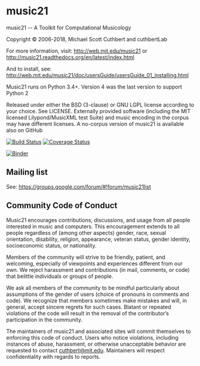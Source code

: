 # music21 #

music21 -- A Toolkit for Computational Musicology

Copyright © 2006-2018, Michael Scott Cuthbert and cuthbertLab

For more information, visit:
http://web.mit.edu/music21 or http://music21.readthedocs.org/en/latest/index.html

And to install, see:
http://web.mit.edu/music21/doc/usersGuide/usersGuide_01_installing.html

Music21 runs on Python 3.4+.  Version 4 was the last version to support Python 2

Released under either the BSD (3-clause) or GNU LGPL license according to your choice. See LICENSE.
Externally provided software (including the MIT licensed Lilypond/MusicXML test Suite) and
music encoding in the corpus may have different licenses. A no-corpus version of music21
is available also on GitHub

[![Build Status](https://travis-ci.org/cuthbertLab/music21.svg?branch=master)](https://travis-ci.org/cuthbertLab/music21)
[![Coverage Status](https://coveralls.io/repos/github/cuthbertLab/music21/badge.svg?branch=master)](https://coveralls.io/github/cuthbertLab/music21?branch=master)

[![Binder](https://mybinder.org/badge.svg)](https://mybinder.org/v2/gh/willingc/music21/binderize)

## Mailing list ##

See: https://groups.google.com/forum/#!forum/music21list

## Community Code of Conduct ##

Music21 encourages contributions, discussions, and usage from all people interested in
music and computers. This encouragement extends to all people regardless of (among other aspects)
gender, race, sexual orientation, disability, religion, appearance, veteran status,
gender identity, socioeconomic status, or nationality.

Members of the community will strive to be friendly, patient, and welcoming, especially of
viewpoints and experiences different from our own. We reject harassment and contributions
(in mail, comments, or code) that belittle individuals or groups of people.

We ask all members of the community to be mindful particularly about assumptions of the
gender of users (choice of pronouns in comments and code). We recognize that members
sometimes make mistakes and will, in general, accept sincere regrets for such cases.
Blatant or repeated violations of the code will result in the removal of the
contributor’s participation in the community.

The maintainers of music21 and associated sites will commit themselves to enforcing
this code of conduct. Users who notice violations, including instances of abuse,
harassment, or otherwise unacceptable behavior are requested to contact cuthbert@mit.edu.
Maintainers will respect confidentiality with regards to reports.
